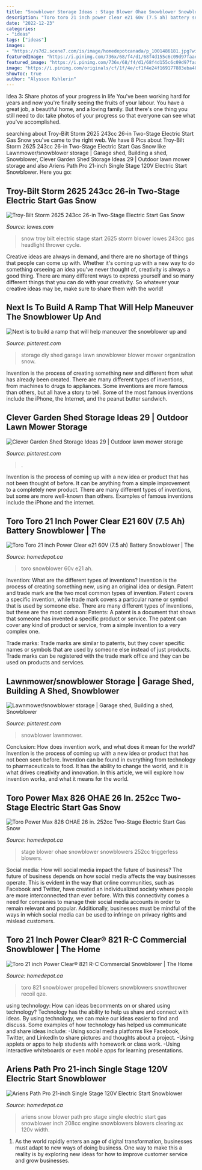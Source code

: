 ```yaml
---
title: "Snowblower Storage Ideas : Stage Blower Ohae Snowblower Snowblowers 252cc Triggerless Blowers"
description: "Toro toro 21 inch power clear e21 60v (7.5 ah) battery snowblower"
date: "2022-12-23"
categories:
- "ideas"
tags: ["ideas"]
images:
- "https://s7d2.scene7.com/is/image/homedepotcanada/p_1001486181.jpg?wid=1000&amp;hei=1000&amp;op_sharpen=1"
featuredImage: "https://i.pinimg.com/736x/68/f4/d1/68f4d155c6c09d97faaee69e031825d1.jpg"
featured_image: "https://i.pinimg.com/736x/68/f4/d1/68f4d155c6c09d97faaee69e031825d1.jpg"
image: "https://i.pinimg.com/originals/cf/1f/4e/cf1f4e24f169177883eba4819d15f36a.jpg"
ShowToc: true
author: "Alysson Kshlerin"
---
```



Idea 3: Share photos of your progress in life
You've been working hard for years and now you're finally seeing the fruits of your labour. You have a great job, a beautiful home, and a loving family. But there's one thing you still need to do: take photos of your progress so that everyone can see what you've accomplished.

	

		
searching about Troy-Bilt Storm 2625 243cc 26-in Two-Stage Electric Start Gas Snow you've came to the right web. We have 8 Pics about Troy-Bilt Storm 2625 243cc 26-in Two-Stage Electric Start Gas Snow like Lawnmower/snowblower storage | Garage shed, Building a shed, Snowblower, Clever Garden Shed Storage Ideas 29 | Outdoor lawn mower storage and also Ariens Path Pro 21-inch Single Stage 120V Electric Start Snowblower. Here you go:
		
    
## Troy-Bilt Storm 2625 243cc 26-in Two-Stage Electric Start Gas Snow

<img loading=lazy src="https://mobileimages.lowes.com/product/converted/043033/043033568512.jpg" onerror="this.onerror=null;this.src='https://tse2.mm.bing.net/th?id=OIP.vzZH6oAYXU1vLKvI0rd6IwHaHa&amp;pid=15.1';" alt="Troy-Bilt Storm 2625 243cc 26-in Two-Stage Electric Start Gas Snow">

_Source: lowes.com_

>snow troy bilt electric stage start 2625 storm blower lowes 243cc gas headlight thrower cycle. 

	

Creative ideas are always in demand, and there are no shortage of things that people can come up with. Whether it's coming up with a new way to do something orseeing an idea you've never thought of, creativity is always a good thing. There are many different ways to express yourself and so many different things that you can do with your creativity. So whatever your creative ideas may be, make sure to share them with the world!

    
## Next Is To Build A Ramp That Will Help Maneuver The Snowblower Up And

<img loading=lazy src="https://i.pinimg.com/736x/8e/96/1a/8e961a19e302f8b14ba21480410d064c.jpg" onerror="this.onerror=null;this.src='https://tse3.mm.bing.net/th?id=OIP.ROSxI85wn_x6urnjwS0zqwHaJ3&amp;pid=15.1';" alt="Next is to build a ramp that will help maneuver the snowblower up and">

_Source: pinterest.com_

>storage diy shed garage lawn snowblower blower mower organization snow. 

	

Invention is the process of creating something new and different from what has already been created. There are many different types of inventions, from machines to drugs to appliances. Some inventions are more famous than others, but all have a story to tell. Some of the most famous inventions include the iPhone, the Internet, and the peanut butter sandwich.

    
## Clever Garden Shed Storage Ideas 29 | Outdoor Lawn Mower Storage

<img loading=lazy src="https://i.pinimg.com/originals/cf/1f/4e/cf1f4e24f169177883eba4819d15f36a.jpg" onerror="this.onerror=null;this.src='https://tse3.mm.bing.net/th?id=OIP.a0e8bsTf2dGU09bzuvadIwHaHS&amp;pid=15.1';" alt="Clever Garden Shed Storage Ideas 29 | Outdoor lawn mower storage">

_Source: pinterest.com_

>. 

	

Invention is the process of coming up with a new idea or product that has not been thought of before. It can be anything from a simple improvement to a completely new product. There are many different types of inventions, but some are more well-known than others. Examples of famous inventions include the iPhone and the internet.

    
## Toro Toro 21 Inch Power Clear E21 60V (7.5 Ah) Battery Snowblower | The

<img loading=lazy src="https://s7d2.scene7.com/is/image/homedepotcanada/p_1001342578.jpg?wid=1000&amp;hei=1000&amp;op_sharpen=1" onerror="this.onerror=null;this.src='https://tse3.mm.bing.net/th?id=OIP.7MbrmrnT2ewiGHC9phAGYgHaHa&amp;pid=15.1';" alt="Toro Toro 21 inch Power Clear e21 60V (7.5 ah) Battery Snowblower | The">

_Source: homedepot.ca_

>toro snowblower 60v e21 ah. 

	

Invention: What are the different types of inventions?
Invention is the process of creating something new, using an original idea or design. Patent and trade mark are the two most common types of invention. Patent covers a specific invention, while trade mark covers a particular name or symbol that is used by someone else. There are many different types of inventions, but these are the most common:
Patents: A patent is a document that shows that someone has invented a specific product or service. The patent can cover any kind of product or service, from a simple invention to a very complex one.

Trade marks: Trade marks are similar to patents, but they cover specific names or symbols that are used by someone else instead of just products. Trade marks can be registered with the trade mark office and they can be used on products and services.

    
## Lawnmower/snowblower Storage | Garage Shed, Building A Shed, Snowblower

<img loading=lazy src="https://i.pinimg.com/736x/68/f4/d1/68f4d155c6c09d97faaee69e031825d1.jpg" onerror="this.onerror=null;this.src='https://tse2.mm.bing.net/th?id=OIP.n1cM1L4hxK66bRnxRJKGwwHaJ3&amp;pid=15.1';" alt="Lawnmower/snowblower storage | Garage shed, Building a shed, Snowblower">

_Source: pinterest.com_

>snowblower lawnmower. 

	

Conclusion: How does invention work, and what does it mean for the world?
Invention is the process of coming up with a new idea or product that has not been seen before. Invention can be found in everything from technology to pharmaceuticals to food. It has the ability to change the world, and it is what drives creativity and innovation. In this article, we will explore how invention works, and what it means for the world.

    
## Toro Power Max 826 OHAE 26 In. 252cc Two-Stage Electric Start Gas Snow

<img loading=lazy src="https://homedepot.scene7.com/is/image/homedepotcanada/p_1001585200.jpg?wid=1000&amp;hei=1000&amp;op_sharpen=1" onerror="this.onerror=null;this.src='https://tse3.mm.bing.net/th?id=OIP.0bRhvP8Z1JOdGQv_tTxqcQHaHa&amp;pid=15.1';" alt="Toro Power Max 826 OHAE 26 in. 252cc Two-Stage Electric Start Gas Snow">

_Source: homedepot.ca_

>stage blower ohae snowblower snowblowers 252cc triggerless blowers. 

	

Social media: How will social media impact the future of business?
The future of business depends on how social media affects the way businesses operate. This is evident in the way that online communities, such as Facebook and Twitter, have created an individualized society where people are more interconnected than ever before. With this connectivity comes a need for companies to manage their social media accounts in order to remain relevant and popular. Additionally, businesses must be mindful of the ways in which social media can be used to infringe on privacy rights and mislead customers.

    
## Toro 21 Inch Power Clear® 821 R-C Commercial Snowblower | The Home

<img loading=lazy src="https://s7d2.scene7.com/is/image/homedepotcanada/p_1001486181.jpg?wid=1000&amp;hei=1000&amp;op_sharpen=1" onerror="this.onerror=null;this.src='https://tse1.mm.bing.net/th?id=OIP.xcFdPuLt2YNIvJYLAoc7twHaHa&amp;pid=15.1';" alt="Toro 21 inch Power Clear® 821 R-C Commercial Snowblower | The Home">

_Source: homedepot.ca_

>toro 821 snowblower propelled blowers snowblowers snowthrower recoil qze. 

	

using technology: How can ideas becomments on or shared using technology?
Technology has the ability to help us share and connect with ideas. By using technology, we can make our ideas easier to find and discuss. Some examples of how technology has helped us communicate and share ideas include: 
-Using social media platforms like Facebook, Twitter, and LinkedIn to share pictures and thoughts about a project. 
-Using applets or apps to help students with homework or class work. 
-Using interactive whiteboards or even mobile apps for learning presentations.

    
## Ariens Path Pro 21-inch Single Stage 120V Electric Start Snowblower

<img loading=lazy src="https://homedepot.scene7.com/is/image/homedepotcanada/p_1000820220.jpg?wid=1000&amp;hei=1000&amp;op_sharpen=1" onerror="this.onerror=null;this.src='https://tse3.mm.bing.net/th?id=OIP.EIExLVQ8xIm1F5JJ3XTcIQHaHa&amp;pid=15.1';" alt="Ariens Path Pro 21-inch Single Stage 120V Electric Start Snowblower">

_Source: homedepot.ca_

>ariens snow blower path pro stage single electric start gas snowblower inch 208cc engine snowblowers blowers clearing ax 120v width. 

	

1. As the world rapidly enters an age of digital transformation, businesses must adapt to new ways of doing business. One way to make this a reality is by exploring new ideas for how to improve customer service and grow businesses.

